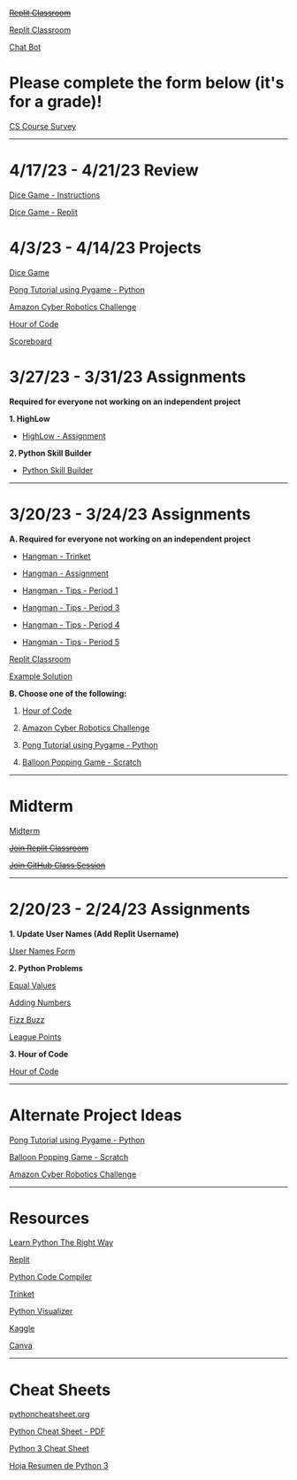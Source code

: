~~[Replit Classroom](https://replit.com/teams/join/pqhtrdktexsvhajgtsgikbeqdlugwizm-whs-summer)~~

[Replit Classroom](https://replit.com/team/whs-summer)

[Chat Bot](https://replit.com/team/whs-summer/Chat-Bot)

# Please complete the form below (it's for a grade)!

[CS Course Survey](https://docs.google.com/forms/d/e/1FAIpQLScwOcHJgBfFk48k3Yn9aPuxAghQZoXOx-oEZTstSHvdje44vw/viewform)

----
# 4/17/23 - 4/21/23 Review

[Dice Game - Instructions](https://realpython.com/python-dice-roll/)

[Dice Game - Replit](https://replit.com/team/whs-spring-2023)


# 4/3/23 - 4/14/23 Projects

[Dice Game](https://realpython.com/python-dice-roll/)

[Pong Tutorial using Pygame - Python](https://www.101computing.net/pong-tutorial-using-pygame-getting-started/)

[Amazon Cyber Robotics Challenge](https://play.gocoderz.com/lp/warehouse/free.html?utm_source=AFE_LP&utm_medium=Free_access_link&utm_campaign=Amazon_Challenge)

[Hour of Code](https://hourofcode.com/us)

[Scoreboard](https://copyprogramming.com/howto/how-to-create-a-leaderboard-in-python-a-comprehensive-guide)


# 3/27/23 - 3/31/23 Assignments

**Required for everyone not working on an independent project**

**1. HighLow**

- [HighLow - Assignment](https://github.com/mswhitby/highlow)

**2. Python Skill Builder**

- [Python Skill Builder](https://github.com/mswhitby/python_skill_builder)

---

# 3/20/23 - 3/24/23 Assignments

**A. Required for everyone not working on an independent project**

- [Hangman - Trinket](https://trinket.io/blocks/e2e2c6b8f7)

- [Hangman - Assignment](https://replit.com/@whs-spring-2023/Hangman-Assignment)

- [Hangman - Tips - Period 1](https://github.com/mswhitby/hangman/tree/period_1)

- [Hangman - Tips - Period 3](https://github.com/mswhitby/hangman/tree/period_3)

- [Hangman - Tips - Period 4](https://github.com/mswhitby/hangman/tree/period_4)

- [Hangman - Tips - Period 5](https://github.com/mswhitby/hangman/tree/period_5)

[Replit Classroom](https://replit.com/teams/join/ciwokbvrowmmulyjrztgezuxhnyrnvgj-whs-spring-2023)

[Example Solution](https://github.com/Tokage-sharko/Hangman/blob/main/main.py)


**B. Choose one of the following:**

1. [Hour of Code](https://hourofcode.com/us)

2. [Amazon Cyber Robotics Challenge](https://play.gocoderz.com/lp/warehouse/free.html?utm_source=AFE_LP&utm_medium=Free_access_link&utm_campaign=Amazon_Challenge)

3. [Pong Tutorial using Pygame - Python](https://www.101computing.net/pong-tutorial-using-pygame-getting-started/)

4. [Balloon Popping Game - Scratch](https://projects.raspberrypi.org/en/projects/balloons)

---

# Midterm

[Midterm](https://github.com/deandrawhitby/midterm/blob/main/readme.md)

~~[Join Replit Classroom](https://replit.com/teams/join/ciwokbvrowmmulyjrztgezuxhnyrnvgj-whs-spring-2023)~~

~~[Join GitHub Class Session](https://prod.liveshare.vsengsaas.visualstudio.com/join?E4D2EAD0033695AB7619CA5E2B8E2F9DDBE7)~~

---

# 2/20/23 - 2/24/23 Assignments

**1. Update User Names (Add Replit Username)**

[User Names Form](https://docs.google.com/forms/d/e/1FAIpQLSdKrsx23DLV96bvnDkqiVb9N97nX7iGnEMvVZ0ER8kXkspSWQ/viewform)

**2. Python Problems**

[Equal Values](https://github.com/mswhitby/equal_values)

[Adding Numbers](https://github.com/mswhitby/adding_numbers)

[Fizz Buzz](https://github.com/mswhitby/fizzbuzz)

[League Points](https://github.com/mswhitby/league_points)

**3. Hour of Code**

[Hour of Code](https://hourofcode.com/us)

---

# Alternate Project Ideas

[Pong Tutorial using Pygame - Python](https://www.101computing.net/pong-tutorial-using-pygame-getting-started/)

[Balloon Popping Game - Scratch](https://projects.raspberrypi.org/en/projects/balloons)

[Amazon Cyber Robotics Challenge](https://play.gocoderz.com/lp/warehouse/free.html?utm_source=AFE_LP&utm_medium=Free_access_link&utm_campaign=Amazon_Challenge)

---

# Resources

[Learn Python The Right Way](https://learnpythontherightway.com/#read)

[Replit](https://replit.com/team/whs-tbirds)

[Python Code Compiler](https://www.onlinegdb.com/)

[Trinket](https://trinket.io/library/trinkets/create?lang=python3)

[Python Visualizer](https://pythontutor.com/visualize.html#mode=edit)

[Kaggle](https://www.kaggle.com/)

[Canva](https://www.canva.com/brand/join?token=iPrenhf0dFJZAWE5VFeLBg&brandingVariant=edu&referrer=team-invite)

---

# Cheat Sheets

[pythoncheatsheet.org](https://www.pythoncheatsheet.org/)

[Python Cheat Sheet - PDF](https://websitesetup.org/wp-content/uploads/2021/04/Python-cheat-sheet-April-2021.pdf)

[Python 3 Cheat Sheet](https://perso.limsi.fr/pointal/_media/python:cours:mementopython3-english.pdf)

[Hoja Resumen de Python 3](https://perso.limsi.fr/pointal/_media/python:cours:mementopython3-espanol.pdf)





